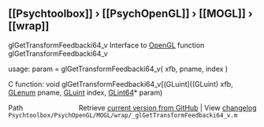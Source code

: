 ## [[Psychtoolbox]] &#8250; [[PsychOpenGL]] &#8250; [[MOGL]] &#8250; [[wrap]]

glGetTransformFeedbacki64\_v  Interface to [OpenGL](OpenGL) function glGetTransformFeedbacki64\_v  
  
usage:  param = glGetTransformFeedbacki64\_v( xfb, pname, index )  
  
C function:  void glGetTransformFeedbacki64\_v[(GLuint]((GLuint) xfb, [GLenum](GLenum) pname, [GLuint](GLuint) index, [GLint64](GLint64)\* param)  




<div class="code_header" style="text-align:right;">
  <span style="float:left;">Path&nbsp;&nbsp;</span> <span class="counter">Retrieve <a href=
  "https://raw.github.com/Psychtoolbox-3/Psychtoolbox-3/beta/Psychtoolbox/PsychOpenGL/MOGL/wrap/_glGetTransformFeedbacki64_v.m">current version from GitHub</a> | View <a href=
  "https://github.com/Psychtoolbox-3/Psychtoolbox-3/commits/beta/Psychtoolbox/PsychOpenGL/MOGL/wrap/_glGetTransformFeedbacki64_v.m">changelog</a></span>
</div>
<div class="code">
  <code>Psychtoolbox/PsychOpenGL/MOGL/wrap/_glGetTransformFeedbacki64_v.m</code>
</div>

